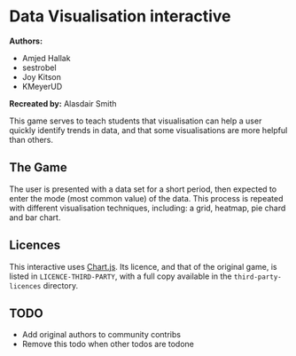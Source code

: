# Data Visualisation interactive

**Authors:**

- Amjed Hallak
- sestrobel
- Joy Kitson
- KMeyerUD

**Recreated by:** Alasdair Smith

This game serves to teach students that visualisation can help a user quickly identify trends in data, and that some visualisations are more helpful than others.

## The Game

The user is presented with a data set for a short period, then expected to enter the mode (most common value) of the data.
This process is repeated with different visualisation techniques, including: a grid, heatmap, pie chard and bar chart.

## Licences

This interactive uses [Chart.js](https://www.chartjs.org/).
Its licence, and that of the original game, is listed in `LICENCE-THIRD-PARTY`, with a full copy available in the `third-party-licences` directory.

## TODO

- Add original authors to community contribs
- Remove this todo when other todos are todone
